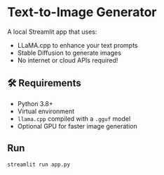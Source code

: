 # Text-to-Image Generator

A local Streamlit app that uses:
- LLaMA.cpp to enhance your text prompts
- Stable Diffusion to generate images
- No internet or cloud APIs required!

## 🛠 Requirements
- Python 3.8+
- Virtual environment
- `llama.cpp` compiled with a `.gguf` model
- Optional GPU for faster image generation

## Run
```bash
streamlit run app.py
